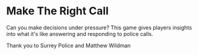 # Make The Right Call
Can you make decisions under pressure? This game gives players insights into what it's like answering and responding to police calls.
<p>Thank you to Surrey Police and Matthew Wildman</p> 
